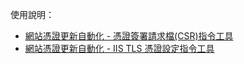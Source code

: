 使用說明： 

- [網站憑證更新自動化 - 憑證簽署請求檔(CSR)指令工具](https://blog.darkthread.net/blog/make-csr-cli/)
- [網站憑證更新自動化 - IIS TLS 憑證設定指令工具](https://blog.darkthread.net/blog/set-iiscert-cli/)